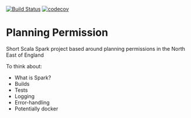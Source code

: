 [![Build Status](https://travis-ci.com/JamesCollerton/Planning_Permission.svg?branch=master)](https://travis-ci.com/JamesCollerton/Planning_Permission)
[![codecov](https://codecov.io/gh/JamesCollerton/Planning_Permission/branch/master/graph/badge.svg)](https://codecov.io/gh/JamesCollerton/Planning_Permission)

# Planning Permission

Short Scala Spark project based around planning permissions in the North East of England

To think about:

- What is Spark?
- Builds
- Tests
- Logging
- Error-handling
- Potentially docker
